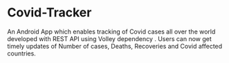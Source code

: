 # Covid-Tracker
An Android App which enables tracking of Covid cases all over the world developed with REST API using Volley dependency . 
Users can now get timely updates of Number of cases, Deaths, Recoveries and Covid affected countries.
